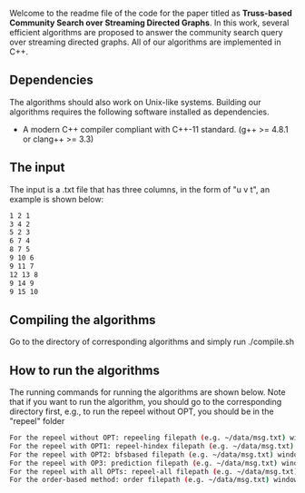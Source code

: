 Welcome to the readme file of the code for the paper titled as **Truss-based Community Search over Streaming Directed Graphs**. In this work, several efficient algorithms are proposed to answer the community search query over streaming directed graphs. All of our algorithms are implemented in C++.

## Dependencies
The algorithms should also work on Unix-like systems. Building our algorithms requires the following software installed as dependencies.

- A modern C++ compiler compliant with C++-11 standard. (g++ >= 4.8.1 or clang++ >= 3.3)


## The input

The input is a .txt file that has three columns, in the form of "u v t", an example is shown below:

```bash
1 2 1
3 4 2
5 2 3
6 7 4
8 7 5
9 10 6
9 11 7
12 13 8
9 14 9
9 15 10
```

## Compiling the algorithms

Go to the directory of corresponding algorithms and simply run ./compile.sh


## How to run the algorithms

The running commands for running the algorithms are shown below. Note that if you want to run the algorithm, you should go to the corresponding directory first, e.g., to run the repeel without OPT, you should be in the "repeel" folder

```bash
For the repeel without OPT: repeeling filepath (e.g. ~/data/msg.txt) windowsize stridesize kc kf
For the repeel with OPT1: repeel-hindex filepath (e.g. ~/data/msg.txt) windowsize stridesize kc kf
For the repeel with OPT2: bfsbased filepath (e.g. ~/data/msg.txt) windowsize stridesize kc kf
For the repeel with OP3: prediction filepath (e.g. ~/data/msg.txt) windowsize stridesize kc kf
For the repeel with all OPTs: repeel-all filepath (e.g. ~/data/msg.txt) windowsize stridesize kc kf
For the order-based method: order filepath (e.g. ~/data/msg.txt) windowsize stridesize kc kf
```

## 




